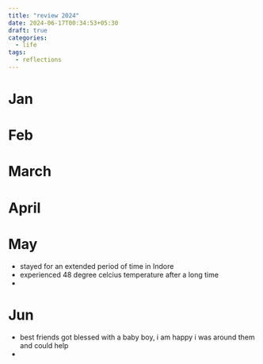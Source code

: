 ```yaml
---
title: "review 2024"
date: 2024-06-17T00:34:53+05:30
draft: true
categories:
  - life
tags:
  - reflections
---
```


# Jan
# Feb
# March
# April
# May
- stayed for an extended period of time in Indore
- experienced 48 degree celcius temperature after a long time
- 


# Jun
- best friends got blessed with a baby boy, i am happy i was around them and could help
- 
